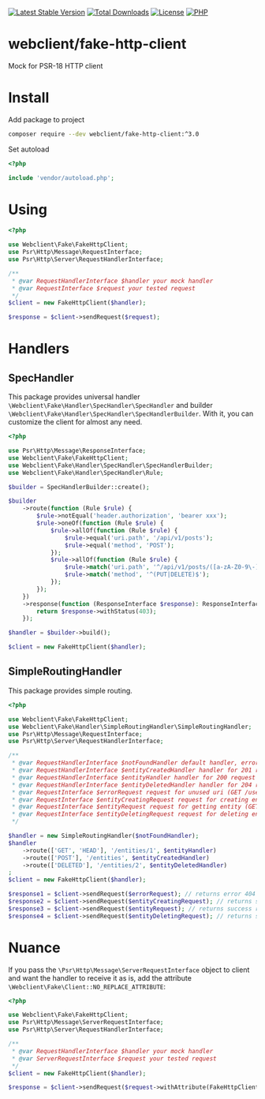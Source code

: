 [![Latest Stable Version](https://img.shields.io/packagist/v/webclient/fake-http-client.svg?style=flat-square)](https://packagist.org/packages/webclient/fake-http-client)
[![Total Downloads](https://img.shields.io/packagist/dt/webclient/fake-http-client.svg?style=flat-square)](https://packagist.org/packages/webclient/fake-http-client/stats)
[![License](https://img.shields.io/packagist/l/webclient/fake-http-client.svg?style=flat-square)](https://github.com/phpwebclient/fake-http-client/blob/master/LICENSE)
[![PHP](https://img.shields.io/packagist/php-v/webclient/fake-http-client.svg?style=flat-square)](https://php.net)

# webclient/fake-http-client

Mock for PSR-18 HTTP client

# Install

Add package to project

```bash
composer require --dev webclient/fake-http-client:^3.0
```

Set autoload

```php
<?php

include 'vendor/autoload.php';
```

# Using

```php
<?php

use Webclient\Fake\FakeHttpClient;
use Psr\Http\Message\RequestInterface;
use Psr\Http\Server\RequestHandlerInterface;

/** 
 * @var RequestHandlerInterface $handler your mock handler 
 * @var RequestInterface $request your tested request
 */
$client = new FakeHttpClient($handler);

$response = $client->sendRequest($request);
```
# Handlers

## SpecHandler

This package provides universal handler `\Webclient\Fake\Handler\SpecHandler\SpecHandler` 
and builder `\Webclient\Fake\Handler\SpecHandler\SpecHandlerBuilder`. 
With it, you can customize the client for almost any need.

```php
<?php

use Psr\Http\Message\ResponseInterface;
use Webclient\Fake\FakeHttpClient;
use Webclient\Fake\Handler\SpecHandler\SpecHandlerBuilder;
use Webclient\Fake\Handler\SpecHandler\Rule;

$builder = SpecHandlerBuilder::create();

$builder
    ->route(function (Rule $rule) {
        $rule->notEqual('header.authorization', 'bearer xxx');
        $rule->oneOf(function (Rule $rule) {
            $rule->allOf(function (Rule $rule) {
                $rule->equal('uri.path', '/api/v1/posts');
                $rule->equal('method', 'POST');
            });
            $rule->allOf(function (Rule $rule) {
                $rule->match('uri.path', '^/api/v1/posts/([a-zA-Z0-9\-]+)$');
                $rule->match('method', '^(PUT|DELETE)$');
            });
        });
    })
    ->response(function (ResponseInterface $response): ResponseInterface {
        return $response->withStatus(403);
    });

$handler = $builder->build();

$client = new FakeHttpClient($handler);
```

## SimpleRoutingHandler

This package provides simple routing.

```php
<?php

use Webclient\Fake\FakeHttpClient;
use Webclient\Fake\Handler\SimpleRoutingHandler\SimpleRoutingHandler;
use Psr\Http\Message\RequestInterface;
use Psr\Http\Server\RequestHandlerInterface;

/** 
 * @var RequestHandlerInterface $notFoundHandler default handler, error 404
 * @var RequestHandlerInterface $entityCreatedHandler handler for 201 request (POST /entities) 
 * @var RequestHandlerInterface $entityHandler handler for 200 request (GET /entities/1)
 * @var RequestHandlerInterface $entityDeletedHandler handler for 204 request (DELETE /entities/2)
 * @var RequestInterface $errorRequest request for unused uri (GET /users)
 * @var RequestInterface $entityCreatingRequest request for creating entity (POST /entities)
 * @var RequestInterface $entityRequest request for getting entity (GET /entities/1)
 * @var RequestInterface $entityDeletingRequest request for deleting entity (DELETE /entities/2)
 */

$handler = new SimpleRoutingHandler($notFoundHandler);
$handler
    ->route(['GET', 'HEAD'], '/entities/1', $entityHandler)
    ->route(['POST'], '/entities', $entityCreatedHandler)
    ->route(['DELETED'], '/entities/2', $entityDeletedHandler)
;
$client = new FakeHttpClient($handler);

$response1 = $client->sendRequest($errorRequest); // returns error 404
$response2 = $client->sendRequest($entityCreatingRequest); // returns success response 201
$response3 = $client->sendRequest($entityRequest); // returns success response 200
$response4 = $client->sendRequest($entityDeletingRequest); // returns success response 204
```

# Nuance

If you pass the `\Psr\Http\Message\ServerRequestInterface` object to client and want the handler to receive it as is,
 add the attribute `\Webclient\Fake\Client::NO_REPLACE_ATTRIBUTE`:

```php
<?php

use Webclient\Fake\FakeHttpClient;
use Psr\Http\Message\ServerRequestInterface;
use Psr\Http\Server\RequestHandlerInterface;

/** 
 * @var RequestHandlerInterface $handler your mock handler 
 * @var ServerRequestInterface $request your tested request
 */
$client = new FakeHttpClient($handler);

$response = $client->sendRequest($request->withAttribute(FakeHttpClient::NO_REPLACE_ATTRIBUTE, true));
```

